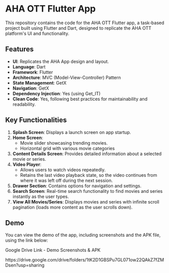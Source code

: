 <h1>AHA OTT Flutter App</h1>
<p>This repository contains the code for the AHA OTT Flutter app, a task-based project built using Flutter and Dart, designed to replicate the AHA OTT platform's UI and functionality.</p>
<h2>Features</h2>
<ul>
<li><strong>UI</strong>: Replicates the AHA App design and layout.</li>
<li><strong>Language</strong>: Dart</li>
<li><strong>Framework</strong>: Flutter</li>
<li><strong>Architecture</strong>: MVC (Model-View-Controller) Pattern</li>
<li><strong>State Management</strong>: GetX</li>
<li><strong>Navigation</strong>: GetX</li>
<li><strong>Dependency Injection</strong>: Yes (using Get_IT)</li>
<li><strong>Clean Code</strong>: Yes, following best practices for maintainability and readability.</li>
</ul>
<h2>Key Functionalities</h2>
<ol>
<li><strong>Splash Screen</strong>: Displays a launch screen on app startup.</li>
<li><strong>Home Screen</strong>:
<ul>
<li>Movie slider showcasing trending movies.</li>
<li>Horizontal grid with various movie categories&nbsp;</li>
</ul>
</li>
<li><strong>Content Details Screen</strong>: Provides detailed information about a selected movie or series.</li>
<li><strong>Video Player</strong>:
<ul>
<li>Allows users to watch videos repeatedly.</li>
<li>Retains the last video playback state, so the video continues from where it was left off during the next session.</li>
</ul>
</li>
<li><strong>Drawer Section</strong>: Contains options for navigation and settings.</li>
<li><strong>Search Screen</strong>: Real-time search functionality to find movies and series instantly as the user types.</li>
<li><strong>View All Movies/Series</strong>: Displays movies and series with infinite scroll pagination (loads more content as the user scrolls down).</li>
</ol>
<h2>Demo</h2>
<p>You can view the demo of the app, including screenshots and the APK file, using the link below:</p>
<p><a rel="noopener">Google Drive Link - Demo Screenshots &amp; APK</a></p>
https://drive.google.com/drive/folders/1tK2D1GBSPu7GL071ow22QAkZ7fZMDsen?usp=sharing

